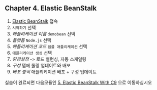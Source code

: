 ## Chapter 4. Elastic BeanStalk
1. [Elastic BeanStalk](https://ap-northeast-2.console.aws.amazon.com/elasticbeanstalk/home?region=ap-northeast-2#/welcome) 접속
2. `시작하기` 선택
3. *애플리케이션 이름* `demobean` 선택
4. *플랫폼* `Node.js` 선택
5. *애플리케이션 코드* `샘플 애플리케이션` 선택
6. `애플리케이션 생성` 선택
7. *환경설정*  -> 로드 밸런싱, 자동 스케일링
8. *구성* 탭에 롤링 업데이트와 배포
9. *배포 방식* 애플리케이션 배포 + 구성 업데이트

실습이 완료되면 다음모듈인 [5. Elastic BeanStalk With C9](../5_ebWithC9/README.md) 으로 이동하십시오
